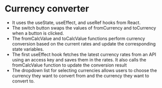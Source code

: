 # Currency converter

-  It uses the useState, useEffect, and useRef hooks from React.
-  The switch button swaps the values of fromCurrency and toCurrency when a button is clicked.
-  The fromCalcValue and toCalcValue functions perform currency conversion based on the current rates and update the corresponding state variables.
-  The first useEffect hook fetches the latest currency rates from an API using an access key and saves them in the rates. It also calls the fromCalcValue function to update the conversion result
-  The dropdown list for selecting currencies allows users to choose the currency they want to convert from and the currency they want to convert to.
